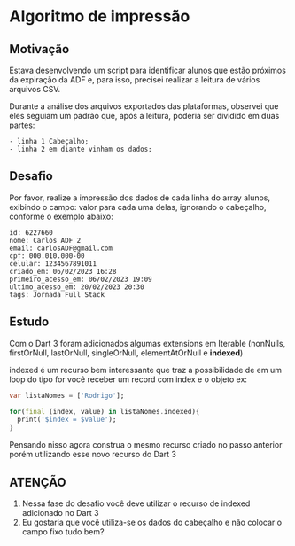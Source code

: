 # Algoritmo de impressão

## Motivação

Estava desenvolvendo um script para identificar alunos que estão próximos da expiração da ADF e, para isso, precisei realizar a leitura de vários arquivos CSV. 

Durante a análise dos arquivos exportados das plataformas, observei que eles seguiam um padrão que, após a leitura, poderia ser dividido em duas partes:

    - linha 1 Cabeçalho;
    - linha 2 em diante vinham os dados;


## Desafio

Por favor, realize a impressão dos dados de cada linha do array alunos, exibindo o campo: valor para cada uma delas, ignorando o cabeçalho, conforme o exemplo abaixo:

```
id: 6227660
nome: Carlos ADF 2
email: carlosADF@gmail.com
cpf: 000.010.000-00
celular: 1234567891011
criado_em: 06/02/2023 16:28
primeiro_acesso_em: 06/02/2023 19:09
ultimo_acesso_em: 20/02/2023 20:30
tags: Jornada Full Stack
```

## Estudo
Com o Dart 3 foram adicionados algumas extensions em Iterable (nonNulls, firstOrNull, lastOrNull, singleOrNull, elementAtOrNull e **indexed**)

indexed é um recurso bem interessante que traz a possibilidade de em um loop do tipo for você receber um record com index e o objeto ex: 

```dart
var listaNomes = ['Rodrigo'];

for(final (index, value) in listaNomes.indexed){
  print('$index = $value');
}
```

Pensando nisso agora construa o mesmo recurso criado no passo anterior porém utilizando esse novo recurso do Dart 3


## ATENÇÃO
1. Nessa fase do desafio você deve utilizar o recurso de indexed adicionado no Dart 3
1. Eu gostaria que você utiliza-se os dados do cabeçalho e não colocar o campo fixo tudo bem?
